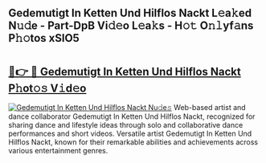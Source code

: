 ## Gedemutigt In Ketten Und Hilflos Nackt L𝚎a𝚔ed N𝚞𝚍e - Part-DpB Vi𝚍𝚎o L𝚎a𝚔s - H𝚘𝚝 O𝚗𝚕yf𝚊ns P𝚑𝚘tos xSlO5

# <h2><a href="http://kfd5dh.oniu.top/?m=Gedemutigt+In+Ketten+Und+Hilflos+Nackt">🔗👉 🔴 Gedemutigt In Ketten Und Hilflos Nackt P𝚑ot𝚘𝚜 V𝚒d𝚎o</a></h2>

[![Gedemutigt In Ketten Und Hilflos Nackt Nu𝚍e𝚜](https://i.imgur.com/0qMVB7G.gif)](http://kfd5dh.oniu.top/?m=Gedemutigt+In+Ketten+Und+Hilflos+Nackt)
Web-based artist and dance collaborator Gedemutigt In Ketten Und Hilflos Nackt, recognized for sharing dance and lifestyle ideas through solo and collaborative dance performances and short videos. Versatile artist Gedemutigt In Ketten Und Hilflos Nackt, known for their remarkable abilities and achievements across various entertainment genres.  
